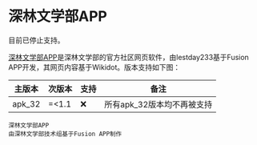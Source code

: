 # 深林文学部APP

目前已停止支持。

[深林文学部APP](https://github.com/DeepForest-Club/dfcAPP/tree/master/%E6%B7%B1%E6%9E%97%E6%96%87%E5%AD%A6%E9%83%A8APP)是深林文学部的官方社区网页软件，由lestday233基于Fusion APP开发，其网页内容基于Wikidot。版本支持如下图：

| 主版本 | 次版本 | 支持 | 备注 |
| ----- | ------- | ------- | ------ |
| apk_32 | =<1.1 | :x: | 所有apk_32版本均不再被支持 |


```
深林文学部APP
由深林文学部技术组基于Fusion APP制作
```
